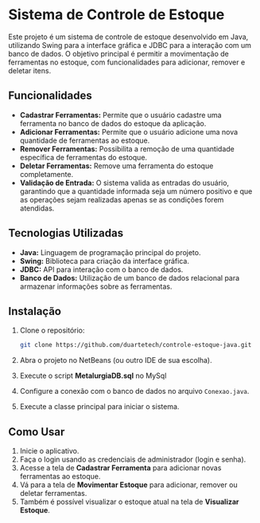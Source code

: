 # Sistema de Controle de Estoque

Este projeto é um sistema de controle de estoque desenvolvido em Java, utilizando Swing para a interface gráfica e JDBC para a interação com um banco de dados. O objetivo principal é permitir a movimentação de ferramentas no estoque, com funcionalidades para adicionar, remover e deletar itens.

## Funcionalidades
- **Cadastrar Ferramentas:** Permite que o usuário cadastre uma ferramenta no banco de dados do estoque da aplicação.
- **Adicionar Ferramentas:** Permite que o usuário adicione uma nova quantidade de ferramentas ao estoque.
- **Remover Ferramentas:** Possibilita a remoção de uma quantidade específica de ferramentas do estoque.
- **Deletar Ferramentas:** Remove uma ferramenta do estoque completamente.
- **Validação de Entrada:** O sistema valida as entradas do usuário, garantindo que a quantidade informada seja um número positivo e que as operações sejam realizadas apenas se as condições forem atendidas.

## Tecnologias Utilizadas

- **Java:** Linguagem de programação principal do projeto.
- **Swing:** Biblioteca para criação da interface gráfica.
- **JDBC:** API para interação com o banco de dados.
- **Banco de Dados:** Utilização de um banco de dados relacional para armazenar informações sobre as ferramentas.

## Instalação

1. Clone o repositório:
   ```bash
   git clone https://github.com/duartetech/controle-estoque-java.git
   ```

2. Abra o projeto no NetBeans (ou outro IDE de sua escolha).

3. Execute o script **MetalurgiaDB.sql** no MySql

4. Configure a conexão com o banco de dados no arquivo `Conexao.java`.

5. Execute a classe principal para iniciar o sistema.

## Como Usar

1. Inicie o aplicativo.
2. Faça o login usando as credenciais de administrador (login e senha).
3. Acesse a tela de **Cadastrar Ferramenta** para adicionar novas ferramentas ao estoque.
4. Vá para a tela de **Movimentar Estoque** para adicionar, remover ou deletar ferramentas.
5. Também é possível visualizar o estoque atual na tela de **Visualizar Estoque**.
